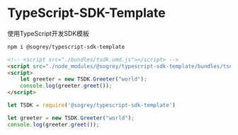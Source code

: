 # TypeScript-SDK-Template
使用TypeScript开发SDK模板

``` bash
npm i @sogrey/typescript-sdk-template
```

``` html
<!-- <script src="./bundles/tsdk.umd.js"></script> -->
<script src="./node_modules/@sogrey/typescript-sdk-template/bundles/tsdk.umd.js"></script>
<script>
    let greeter = new TSDK.Greeter("world");
    console.log(greeter.greet());
</script>
```

``` js
let TSDK = require('@sogrey/typescript-sdk-template')

let greeter = new TSDK.Greeter("world");
console.log(greeter.greet());
```
